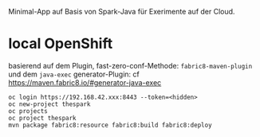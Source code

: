 Minimal-App auf Basis von Spark-Java für Exerimente auf der Cloud. 




# local OpenShift 

basierend auf dem Plugin, fast-zero-conf-Methode: `fabric8-maven-plugin`  und dem `java-exec` generator-Plugin: 
cf https://maven.fabric8.io/#generator-java-exec 


    oc login https://192.168.42.xxx:8443 --token=<hidden>
    oc new-project thespark
    oc projects
    oc project thespark
    mvn package fabric8:resource fabric8:build fabric8:deploy



